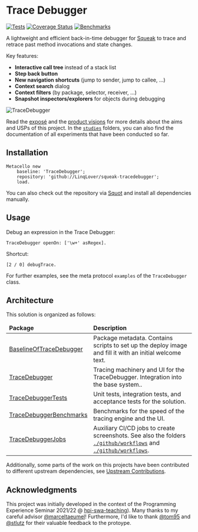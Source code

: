 # Trace Debugger

[![Tests](https://github.com/LinqLover/squeak-tracedebugger/actions/workflows/tests.yml/badge.svg)](https://github.com/LinqLover/squeak-tracedebugger/actions)
[![Coverage Status](https://coveralls.io/repos/github/LinqLover/squeak-tracedebugger/badge.svg?branch=main)](https://coveralls.io/github/LinqLover/squeak-tracedebugger)
[![Benchmarks](https://img.shields.io/badge/-benchmarks-blue)](https://LinqLover.github.io/squeak-tracedebugger/dev/bench/)

A lightweight and efficient back-in-time debugger for [Squeak](http://squeak.org/) to trace and retrace past method invocations and state changes.

Key features:

- **Interactive call tree** instead of a stack list
- **Step back button**
- **New navigation shortcuts** (jump to sender, jump to callee, ...)
- **Context search** dialog
- **Context filters** (by package, selector, receiver, ...)
- **Snapshot inspectors/explorers** for objects during debugging

![TraceDebugger](https://github.com/LinqLover/squeak-tracedebugger/blob/gh-pages/screenshots/TraceDebugger.png?raw=true)

Read the [exposé](./docs/exposé.md) and the [product visions](./docs/product-visions.md) for more details about the aims and USPs of this project.
In the [`studies`](./studies/) folders, you can also find the documentation of all experiments that have been conducted so far.

## Installation

```smalltalk
Metacello new
	baseline: 'TraceDebugger';
	repository: 'github://LinqLover/squeak-tracedebugger';
	load.
```

You can also check out the repository via [Squot](https://github.com/hpi-swa/Squot) and install all dependencies manually.

## Usage

Debug an expression in the Trace Debugger:

```smalltalk
TraceDebugger openOn: ['\w+' asRegex].
```

Shortcut:
```smalltalk
[2 / 0] debugTrace.
```

For further examples, see the meta protocol `examples` of the `TraceDebugger` class.

## Architecture

This solution is organized as follows:

<table>
	<thead>
		<tr>
			<td><strong>Package</strong></td>
			<td><strong>Description</strong></td>
		</tr>
	</thead>
	<tbody>
		<tr>
			<td><a href="packages/BaselineOfTraceDebugger.package/">BaselineOfTraceDebugger</a></td>
			<td>Package metadata. Contains scripts to set up the deploy image and fill it with an initial welcome text.</td>
		</tr>
		<tr>
			<td><a href="packages/TraceDebugger.package/">TraceDebugger</a></td>
			<td>Tracing machinery and UI for the TraceDebugger. Integration into the base system..</td>
		</tr>
		<tr>
			<td><a href="packages/TraceDebuggerTests.package/">TraceDebuggerTests</a></td>
			<td>Unit tests, integration tests, and acceptance tests for the solution.</td>
		</tr>
		<tr>
			<td><a href="packages/TraceDebuggerBenchmarks.package/">TraceDebuggerBenchmarks</a></td>
			<td>Benchmarks for the speed of the tracing engine and the UI.</td>
		</tr>
		<tr>
			<td><a href="packages/TraceDebuggerJobs.package/">TraceDebuggerJobs</a></td>
			<td>Auxiliary CI/CD jobs to create screenshots. See also the folders <a href=".github/workflows/"><code>./github/workflows</code></a> and <a href="scripts/"><code>./github/workflows</code></a>.</td>
		</tr>
	</tbody>
</table>

Additionally, some parts of the work on this projects have been contributed to different upstream dependencies, see [Upstream Contributions](./UPSTREAM.md).

## Acknowledgments

This project was initially developed in the context of the Programming Experience Seminar 2021/22 @ [hpi-swa-teaching](https://github.com/hpi-swa-teaching)). Many thanks to my careful advisor [@marceltaeumel](https://github.com/marceltaeumel)! Furthermore, I'd like to thank [@tom95](https://github.com/tom95) and [@stlutz](https://github.com/stlutz) for their valuable feedback to the protoype.
